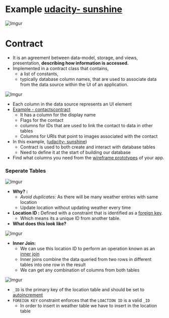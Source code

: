 # Example [udacity- sunshine](https://github.com/udacity/Sunshine-Version-2)
![Imgur](http://i.imgur.com/9rl6PBX.png)

# Contract
* It is an agreement between data-model, storage, and views, presentation, **describing how information is accessed.**
* Implemented in a contract class that contains,
  * a list of constants,
  * typically database column names, that are used to associate data from the data source within the UI of an application.

![Imgur](http://i.imgur.com/jVQwoI6.png?1)

* Each column in the data source represents an UI element
* [Example - contactscontract](http://developer.android.com/intl/zh-cn/reference/android/provider/ContactsContract.html)
  * It has a column for the display name
  * Flags for the contact
  * columns for IDs that are used to link the contact to data in other tables
  * Columns for URIs that point to images associated with the contact
* In this example, ([udacity- sunshine](https://github.com/udacity/Sunshine-Version-2))
  * Contract is used to both create and interact with database tables
  * Need to define it at the start of building our database
* Find what columns you need from the [wireframe prototypes](http://developer.android.com/images/training/app-navigation-wireframing-wires-phone.png) of your app.

### Seperate Tables 

![Imgur](http://i.imgur.com/ZRpLnlc.png)

* **Why? :** 
  * *Avoid duplicates:* As there will be many weather entries with same location
  * Update location without updating weather every time
* **Location ID :** Defined with a constraint that is identified as a [foreign key](http://www.w3schools.com/sql/sql_foreignkey.asp). 
  * Which means its a unique ID from another table.
* **What does this look like?**

![Imgur](http://i.imgur.com/VGjtS3d.png)

* **Inner Join:**
  * We can use this location ID to perform an operation known as an [inner join](http://www.tutorialspoint.com/sqlite/sqlite_using_joins.htm) 
  * Inner joins combine the data queried from two rows in different tables into one row in the result
  * We can get any combination of columns from both tables

![Imgur](http://i.imgur.com/lT62lbO.png)

* `_ID` is the primary key of the location table and should be set to [autoincrement](http://www.tutorialspoint.com/sqlite/sqlite_using_autoincrement.htm) 
* `FOREIGN KEY` constraint enforces that the `LOACTION ID` is a valid `_ID`
  * In order to insert in weather table we have to insert in the location table 

